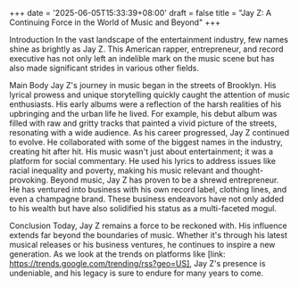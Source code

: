+++
date = '2025-06-05T15:33:39+08:00'
draft = false
title = "Jay Z: A Continuing Force in the World of Music and Beyond"
+++

Introduction
In the vast landscape of the entertainment industry, few names shine as brightly as Jay Z. This American rapper, entrepreneur, and record executive has not only left an indelible mark on the music scene but has also made significant strides in various other fields.

Main Body
Jay Z's journey in music began in the streets of Brooklyn. His lyrical prowess and unique storytelling quickly caught the attention of music enthusiasts. His early albums were a reflection of the harsh realities of his upbringing and the urban life he lived. For example, his debut album was filled with raw and gritty tracks that painted a vivid picture of the streets, resonating with a wide audience.
As his career progressed, Jay Z continued to evolve. He collaborated with some of the biggest names in the industry, creating hit after hit. His music wasn't just about entertainment; it was a platform for social commentary. He used his lyrics to address issues like racial inequality and poverty, making his music relevant and thought-provoking.
Beyond music, Jay Z has proven to be a shrewd entrepreneur. He has ventured into business with his own record label, clothing lines, and even a champagne brand. These business endeavors have not only added to his wealth but have also solidified his status as a multi-faceted mogul.

Conclusion
Today, Jay Z remains a force to be reckoned with. His influence extends far beyond the boundaries of music. Whether it's through his latest musical releases or his business ventures, he continues to inspire a new generation. As we look at the trends on platforms like [link: https://trends.google.com/trending/rss?geo=US], Jay Z's presence is undeniable, and his legacy is sure to endure for many years to come.